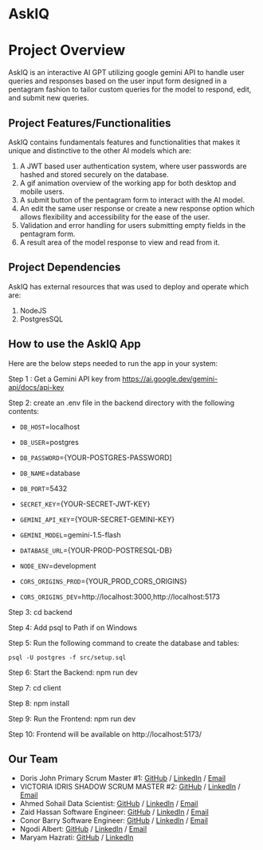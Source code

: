 # AskIQ

# Project Overview

AskIQ is an interactive AI GPT utilizing google gemini API to handle user queries and responses based on the user input form designed in a pentagram fashion to tailor custom queries for the model to respond, edit, and submit new queries.

## Project Features/Functionalities

AskIQ contains fundamentals features and functionalities that makes it unique and distinctive to the other AI models which are:

1. A JWT based user authentication system, where user passwords are hashed and stored securely on the database.
2. A gif animation overview of the working app for both desktop and mobile users.
3. A submit button of the pentagram form to interact with the AI model.
4. An edit the same user response or create a new response option which allows flexibility and accessibility for the ease of the user.
5. Validation and error handling for users submitting empty fields in the pentagram form.
6. A result area of the model response to view and read from it.

## Project Dependencies

AskIQ has external resources that was used to deploy and operate which are:

1. NodeJS
2. PostgresSQL

## How to use the AskIQ App 

Here are the below steps needed to run the app in your system:

Step 1 : Get a Gemini API key from https://ai.google.dev/gemini-api/docs/api-key

Step 2: create an .env file in the backend directory with the following contents:

  * `DB_HOST`=localhost 

  * `DB_USER`=postgres

  * `DB_PASSWORD`={YOUR-POSTGRES-PASSWORD]

  * `DB_NAME`=database

  * `DB_PORT`=5432

  * `SECRET_KEY`={YOUR-SECRET-JWT-KEY}

  * `GEMINI_API_KEY`={YOUR-SECRET-GEMINI-KEY}

  * `GEMINI_MODEL`=gemini-1.5-flash

  * `DATABASE_URL`={YOUR-PROD-POSTRESQL-DB}

  * `NODE_ENV`=development

  * `CORS_ORIGINS_PROD`={YOUR_PROD_CORS_ORIGINS}

  * `CORS_ORIGINS_DEV`=http://localhost:3000,http://localhost:5173

Step 3: cd backend

Step 4: Add psql to Path if on Windows

Step 5: Run the following command to create the database and tables:

`psql -U postgres -f src/setup.sql`

Step 6: Start the Backend: npm run dev

Step 7: cd client

Step 8: npm install

Step 9: Run the Frontend: npm run dev

Step 10: Frontend will be available on http://localhost:5173/

## Our Team 

- Doris John Primary Scrum Master #1: [GitHub](https://github.com/Djohn25) / [LinkedIn](https://www.linkedin.com/in/dorisukpejohn/) / [Email](Jsecus23@gmail.com)
- VICTORIA IDRIS SHADOW SCRUM MASTER #2: [GitHub](https://github.com/VICTORIAIDRIS) / [LinkedIn](https://linkedin.com/in/VICTORIA-IDRIS-7847A1177) / [Email](UNEKWUIDRIS@GMAIL.COM)
- Ahmed Sohail Data Scientist: [GitHub](https://github.com/Ahmed-Sohail2000) / [LinkedIn](https://www.linkedin.com/in/ahmed-sohail/) / [Email](ahmedsohail02000@gmail.com)
- Zaid Hassan Software Engineer: [GitHub](https://github.com/ZaidHassan96) / [LinkedIn](https://www.linkedin.com/in/zaid-h-b12b421ab/) / [Email](zaidhas96@outlook.com)
- Conor Barry Software Engineer: [GitHub](https://github.com/CaptOrb) / [LinkedIn](https://www.linkedin.com/in/conor-barry1/) / [Email](tehorb13@gmail.com)
- Ngodi Albert: [GitHub](https://github.com/ngodi) / [LinkedIn](https://linkedin.com/in/albertngodi) / [Email](albertngodi@gmail.com)
- Maryam Hazrati: [GitHub](https://github.com/Maryamh12) / [LinkedIn](https://www.linkedin.com/in/maryam-hazratiii/)
